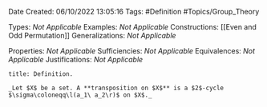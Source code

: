 <div class="topSpace"></div>

Date Created: 06/10/2022 13:05:16
Tags: #Definition #Topics/Group_Theory

Types: _Not Applicable_
Examples: _Not Applicable_
Constructions: [[Even and Odd Permutation]]
Generalizations: _Not Applicable_

Properties: _Not Applicable_
Sufficiencies: _Not Applicable_
Equivalences: _Not Applicable_
Justifications: _Not Applicable_

``` ad-Definition
title: Definition.

_Let $X$ be a set. A **transposition on $X$** is a $2$-cycle $\sigma\coloneqq\l(a_1\ a_2\r)$ on $X$._

```
